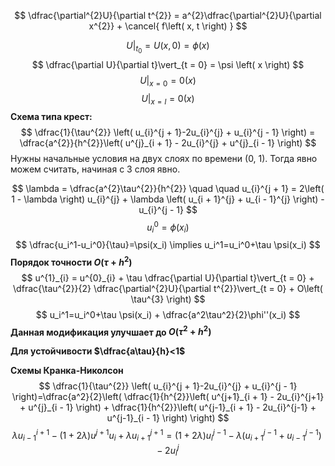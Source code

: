 $$
\dfrac{\partial^{2}U}{\partial t^{2}} = a^{2}\dfrac{\partial^{2}U}{\partial x^{2}} + \cancel{ f\left( x, t \right) } 
$$

$$
U\vert_{t_{0}} = U\left( x, 0 \right) = \phi \left( x \right) 
$$
$$
\dfrac{\partial U}{\partial t}\vert_{t = 0} = \psi \left( x \right) 
$$
$$
U\vert_{x = 0} = 0 \left( x \right) 
$$
$$
U\vert_{x = l} = 0 \left( x \right) 
$$
**Схема типа крест:**
$$
\dfrac{1}{\tau^{2}} \left( u_{i}^{j + 1}-2u_{i}^{j} + u_{i}^{j - 1} \right) = \dfrac{a^{2}}{h^{2}}\left( u^{j}_{i + 1} - 2u_{i}^{j} + u^{j}_{i - 1} \right) 
$$
Нужны начальные условия на двух слоях по времени (0, 1). Тогда явно можем считать, начиная с 3 слоя явно.

$$
\lambda = \dfrac{a^{2}\tau^{2}}{h^{2}}  \quad  \quad u_{i}^{j + 1} = 2\left( 1 - \lambda \right) u_{i}^{j} + \lambda \left( u_{i + 1}^{j} + u_{i - 1}^{j} \right) - u_{i}^{j - 1} 
$$
$$
u_{i}^{0} = \phi \left( x_{i} \right) 
$$
$$
\dfrac{u_i^1-u_i^0}{\tau}=\psi(x_i) \implies u_i^1=u_i^0+\tau \psi(x_i)
$$
**Порядок точности $O(\tau + h^2)$**
$$
u^{1}_{i} = u^{0}_{i} + \tau \dfrac{\partial U}{\partial t}\vert_{t = 0} + \dfrac{\tau^{2}}{2} \dfrac{\partial^{2}U}{\partial t^{2}}\vert_{t = 0} + O\left( \tau^{3} \right) 
$$
$$
u_i^1=u_i^0+\tau \psi(x_i) + \dfrac{a^2\tau^2}{2}\phi''(x_i)
$$
**Данная модификация улучшает до $O(\tau^2+h^2)$**

**Для устойчивости $\dfrac{a\tau}{h}<1$**

**Схемы Кранка-Николсон**
$$
\dfrac{1}{\tau^{2}} \left( u_{i}^{j + 1}-2u_{i}^{j} + u_{i}^{j - 1} \right)=\dfrac{a^2}{2}\left(   \dfrac{1}{h^{2}}\left( u^{j+1}_{i + 1} - 2u_{i}^{j+1} + u^{j}_{i - 1} \right)  +  \dfrac{1}{h^{2}}\left( u^{j-1}_{i + 1} - 2u_{i}^{j-1} + u^{j-1}_{i - 1} \right)  \right)
$$
$$
\lambda u_{i - 1}^{i + 1} - \left( 1 + 2\lambda \right) u^{j + 1}u_{i} + \lambda u^{j + 1}_{i + 1} = \left( 1 + 2\lambda \right) u_{i}^{j - 1} - \lambda \left( u^{j - 1}_{i + 1} + u^{j - 1}_{ i - 1 } \right) - 2u^{j}_{i}
$$


